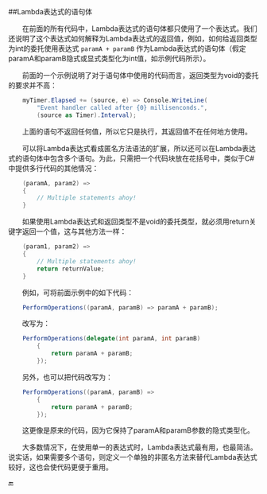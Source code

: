 ##Lambda表达式的语句体

&emsp;&emsp;在前面的所有代码中，Lambda表达式的语句体都只使用了一个表达式。我们还说明了这个表达式如何解释为Lambda表达式的返回值，例如，如何给返回类型为int的委托使用表达式 `paramA + paramB` 作为Lambda表达式的语句体（假定paramA和paramB隐式或显式类型化为int值，如示例代码所示）。

&emsp;&emsp;前面的一个示例说明了对于语句体中使用的代码而言，返回类型为void的委托的要求并不高：

```csharp
    myTimer.Elapsed += (source, e) => Console.WriteLine(
        "Event handler called after {0} millisenconds.",
        (source as Timer).Interval);
```

&emsp;&emsp;上面的语句不返回任何值，所以它只是执行，其返回值不在任何地方使用。

&emsp;&emsp;可以将Lambda表达式看成匿名方法语法的扩展，所以还可以在Lambda表达式的语句体中包含多个语句。为此，只需把一个代码块放在花括号中，类似于C#中提供多行代码的其他情况：

```csharp
    (paramA, param2) => 
    {
        // Multiple statements ahoy!
    }
```

&emsp;&emsp;如果使用Lambda表达式和返回类型不是void的委托类型，就必须用return关键字返回一个值，这与其他方法一样：

```csharp
    (param1, param2) =>
    {
        // Multiple statements ahoy!
        return returnValue;
    }
```

&emsp;&emsp;例如，可将前面示例中的如下代码：

```csharp
    PerformOperations((paramA, paramB) => paramA + paramB);
```

&emsp;&emsp;改写为：

```csharp
    PerformOperations(delegate(int paramA, int paramB)
        {
            return paramA + paramB;
        });
```

&emsp;&emsp;另外，也可以把代码改写为：

```csharp
    PerformOperations((paramA, paramB) =>
        {
            return paramA + paramB;
        });
```

&emsp;&emsp;这更像是原来的代码，因为它保持了paramA和paramB参数的隐式类型化。

&emsp;&emsp;大多数情况下，在使用单一的表达式时，Lambda表达式最有用，也最简洁。说实话，如果需要多个语句，则定义一个单独的非匿名方法来替代Lambda表达式较好，这也会使代码更便于重用。


🔚